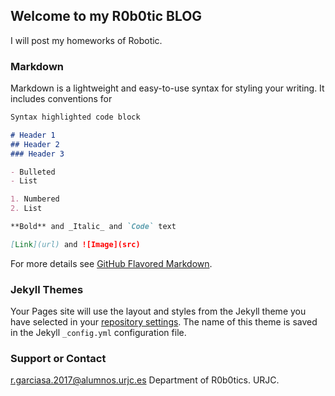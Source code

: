 ## Welcome to my R0b0tic BLOG

I will post my homeworks of Robotic.

### Markdown

Markdown is a lightweight and easy-to-use syntax for styling your writing. It includes conventions for

```markdown
Syntax highlighted code block

# Header 1
## Header 2
### Header 3

- Bulleted
- List

1. Numbered
2. List

**Bold** and _Italic_ and `Code` text

[Link](url) and ![Image](src)
```

For more details see [GitHub Flavored Markdown](https://guides.github.com/features/mastering-markdown/).

### Jekyll Themes

Your Pages site will use the layout and styles from the Jekyll theme you have selected in your [repository settings](https://github.com/rufinogs/rufinogs.github.io/settings). The name of this theme is saved in the Jekyll `_config.yml` configuration file.

### Support or Contact

r.garciasa.2017@alumnos.urjc.es
Department of R0b0tics. URJC.

